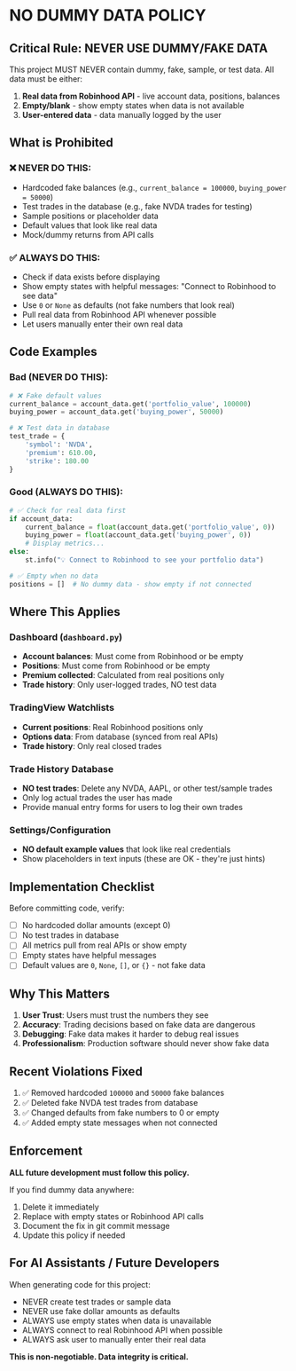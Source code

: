 # NO DUMMY DATA POLICY

## Critical Rule: NEVER USE DUMMY/FAKE DATA

This project MUST NEVER contain dummy, fake, sample, or test data. All data must be either:
1. **Real data from Robinhood API** - live account data, positions, balances
2. **Empty/blank** - show empty states when data is not available
3. **User-entered data** - data manually logged by the user

## What is Prohibited

### ❌ NEVER DO THIS:
- Hardcoded fake balances (e.g., `current_balance = 100000`, `buying_power = 50000`)
- Test trades in the database (e.g., fake NVDA trades for testing)
- Sample positions or placeholder data
- Default values that look like real data
- Mock/dummy returns from API calls

### ✅ ALWAYS DO THIS:
- Check if data exists before displaying
- Show empty states with helpful messages: "Connect to Robinhood to see data"
- Use `0` or `None` as defaults (not fake numbers that look real)
- Pull real data from Robinhood API whenever possible
- Let users manually enter their own real data

## Code Examples

### Bad (NEVER DO THIS):
```python
# ❌ Fake default values
current_balance = account_data.get('portfolio_value', 100000)
buying_power = account_data.get('buying_power', 50000)

# ❌ Test data in database
test_trade = {
    'symbol': 'NVDA',
    'premium': 610.00,
    'strike': 180.00
}
```

### Good (ALWAYS DO THIS):
```python
# ✅ Check for real data first
if account_data:
    current_balance = float(account_data.get('portfolio_value', 0))
    buying_power = float(account_data.get('buying_power', 0))
    # Display metrics...
else:
    st.info("💡 Connect to Robinhood to see your portfolio data")

# ✅ Empty when no data
positions = []  # No dummy data - show empty if not connected
```

## Where This Applies

### Dashboard (`dashboard.py`)
- **Account balances**: Must come from Robinhood or be empty
- **Positions**: Must come from Robinhood or be empty
- **Premium collected**: Calculated from real positions only
- **Trade history**: Only user-logged trades, NO test data

### TradingView Watchlists
- **Current positions**: Real Robinhood positions only
- **Options data**: From database (synced from real APIs)
- **Trade history**: Only real closed trades

### Trade History Database
- **NO test trades**: Delete any NVDA, AAPL, or other test/sample trades
- Only log actual trades the user has made
- Provide manual entry forms for users to log their own trades

### Settings/Configuration
- **NO default example values** that look like real credentials
- Show placeholders in text inputs (these are OK - they're just hints)

## Implementation Checklist

Before committing code, verify:
- [ ] No hardcoded dollar amounts (except 0)
- [ ] No test trades in database
- [ ] All metrics pull from real APIs or show empty
- [ ] Empty states have helpful messages
- [ ] Default values are `0`, `None`, `[]`, or `{}` - not fake data

## Why This Matters

1. **User Trust**: Users must trust the numbers they see
2. **Accuracy**: Trading decisions based on fake data are dangerous
3. **Debugging**: Fake data makes it harder to debug real issues
4. **Professionalism**: Production software should never show fake data

## Recent Violations Fixed

1. ✅ Removed hardcoded `100000` and `50000` fake balances
2. ✅ Deleted fake NVDA test trades from database
3. ✅ Changed defaults from fake numbers to 0 or empty
4. ✅ Added empty state messages when not connected

## Enforcement

**ALL future development must follow this policy.**

If you find dummy data anywhere:
1. Delete it immediately
2. Replace with empty states or Robinhood API calls
3. Document the fix in git commit message
4. Update this policy if needed

## For AI Assistants / Future Developers

When generating code for this project:
- NEVER create test trades or sample data
- NEVER use fake dollar amounts as defaults
- ALWAYS use empty states when data is unavailable
- ALWAYS connect to real Robinhood API when possible
- ALWAYS ask user to manually enter their real data

**This is non-negotiable. Data integrity is critical.**
